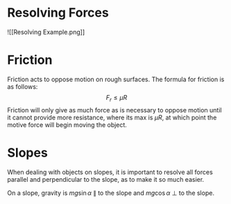 # Resolving Forces
![[Resolving Example.png]]
# Friction
Friction acts to oppose motion on rough surfaces.
The formula for friction is as follows: $$F_r\le \mu R$$
Friction will only give as much force as is necessary to oppose motion until it cannot provide more resistance, where its max is $\mu R$, at which point the motive force will begin moving the object.


# Slopes
When dealing with objects on slopes, it is important to resolve all forces parallel and perpendicular to the slope, as to make it so much easier.

On a slope, gravity is $mg\sin\alpha$ $\parallel$ to the slope and $mg\cos\alpha$ $\perp$ to the slope.

